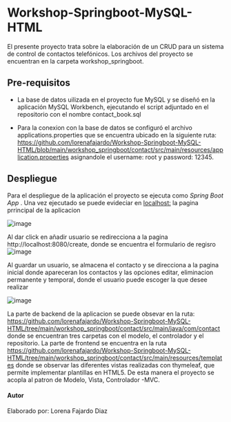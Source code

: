 # Workshop-Springboot-MySQL-HTML
El presente proyecto trata sobre la elaboración de un CRUD para un sistema de control de contactos telefónicos. Los archivos del proyecto se encuentran en la carpeta workshop_springboot.

## Pre-requisitos

- La base de datos uilizada en el proyecto fue MySQL y se diseñó en la aplicación MySQL Workbench, ejecutando el script adjuntado en el repositorio con el nombre contact_book.sql
   
- Para la conexion con la base de datos se configuró el archivo applications.properties que se encuentra ubicado en la siguiente ruta: https://github.com/lorenafajardo/Workshop-Springboot-MySQL-HTML/blob/main/workshop_springboot/contact/src/main/resources/application.properties asignandole el username: root y password: 12345.

## Despliegue

Para el despliegue de la aplicación el proyecto se ejecuta como *Spring Boot App* . Una vez ejecutado se puede evideciar en [localhost:](http://localhost:8080/) la pagina prrincipal de la aplicacion 

![image](https://user-images.githubusercontent.com/87463011/170396653-34f28c4e-5336-4031-8d7b-9b61a378c707.png)

Al dar click en añadir usuario se redirecciona a la pagina http://localhost:8080/create, donde se encuentra el formulario de regisro
![image](https://user-images.githubusercontent.com/87463011/170396937-ded810b1-d156-4407-8c87-0d05665ea29d.png)

Al guardar un usuario, se almacena el contacto y se direcciona a la pagina inicial donde apareceran los contactos y las opciones editar, eliminacion permanente y temporal, donde el usuario puede escoger la que desee realizar

![image](https://user-images.githubusercontent.com/87463011/170397308-510f5f85-abf2-4872-9ae4-822f6d2d913b.png)

La parte de backend de la aplicacion se puede obsevar en la ruta: https://github.com/lorenafajardo/Workshop-Springboot-MySQL-HTML/tree/main/workshop_springboot/contact/src/main/java/com/contact  donde se encuentran tres carpetas con el modelo, el controlador y el repositorio.  La parte de frontend se encuentra en la ruta https://github.com/lorenafajardo/Workshop-Springboot-MySQL-HTML/tree/main/workshop_springboot/contact/src/main/resources/templates donde se observar las diferentes vistas realizadas con thymeleaf, que permite implementar plantillas en HTML5. De esta manera el proyecto se acopla al patron de Modelo, Vista, Controlador -MVC.

#### Autor
Elaborado por: Lorena Fajardo Diaz
